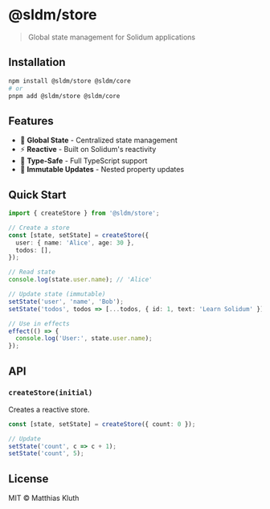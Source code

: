# @sldm/store

> Global state management for Solidum applications

## Installation

```bash
npm install @sldm/store @sldm/core
# or
pnpm add @sldm/store @sldm/core
```

## Features

- 🏪 **Global State** - Centralized state management
- ⚡ **Reactive** - Built on Solidum's reactivity
- 🎯 **Type-Safe** - Full TypeScript support
- 🔄 **Immutable Updates** - Nested property updates

## Quick Start

```typescript
import { createStore } from '@sldm/store';

// Create a store
const [state, setState] = createStore({
  user: { name: 'Alice', age: 30 },
  todos: [],
});

// Read state
console.log(state.user.name); // 'Alice'

// Update state (immutable)
setState('user', 'name', 'Bob');
setState('todos', todos => [...todos, { id: 1, text: 'Learn Solidum' }]);

// Use in effects
effect(() => {
  console.log('User:', state.user.name);
});
```

## API

### `createStore(initial)`

Creates a reactive store.

```typescript
const [state, setState] = createStore({ count: 0 });

// Update
setState('count', c => c + 1);
setState('count', 5);
```

## License

MIT © Matthias Kluth
